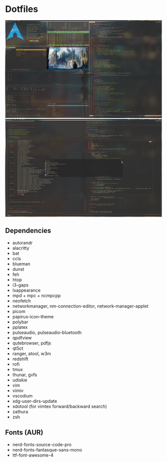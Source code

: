 # Dotfiles
 ![alt text](screenshots/2021_setup_1.png)
 ![alt text](screenshots/2021_setup_2.png)

## Dependencies
* autorandr
* alacritty
* bat
* ccls
* blueman
* dunst
* feh
* htop
* i3-gaps
* lxappearance
* mpd + mpc + ncmpcpp
* neofetch
* networkmanager, nm-connection-editor, network-manager-applet 
* picom
* papirus-icon-theme
* polybar
* pplatex
* pulseaudio, pulseaudio-bluetooth
* qpdfview
* qutebrowser, pdfjs
* qt5ct
* ranger, atool, w3m
* redshift
* rofi
* tmux
* thunar, gvfs
* udiskie
* vim
* vimiv
* vscodium
* xdg-user-dirs-update
* xdotool (for vimtex forward/backward search)
* zathura
* zsh

## Fonts (AUR)
* nerd-fonts-source-code-pro
* nerd-fonts-fantasque-sans-mono 
* ttf-font-awesome-4

